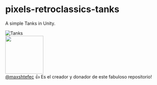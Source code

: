 # pixels-retroclassics-tanks
A simple Tanks in Unity.

![Tanks](https://github.com/user-attachments/assets/72dc128d-aaeb-41eb-a31f-6ba810038121)<br>
<img src="https://github.com/user-attachments/assets/07b3ff93-2118-4bfc-b0a0-ca24334b9080" width=120> <br>
[@maxshtefec](https://www.linkedin.com/in/maxshtefec/) :+1: Es el creador y donador de este fabuloso repositorio!
